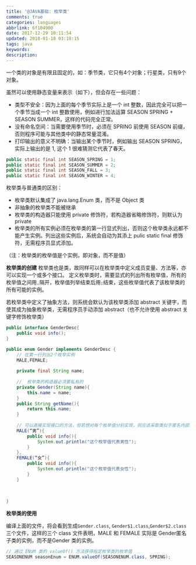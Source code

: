 ```yaml
---
title: '@JAVA基础: 枚举类'
comments: true
categories: languages
abbrlink: 6f104900
date: 2017-12-29 10:11:54
updated: 2018-01-18 03:18:15
tags: java
keywords:
description:
---
```



一个类的对象是有限且固定的，如：季节类，它只有4个对象；行星类，只有9个对象。

虽然可以使用静态变量来表示（如下），但会存在一些问题：

- 类型不安全：因为上面的每个季节实际上是一个 int 整数，因此完全可以把一个季节当成一个 int 整数使用，例如进行加法运算 SEASON SPRING + SEASON SUMMER，这样的代码完全正常。
- 没有命名空间：当需要使用季节时，必须在 SPRING 前使用 SEASON 前缀，否则程序可能与其他类中的静态常量混淆。
- 打印输出的意义不明确：当输出某个季节时，例如输出 SEASON SPRING，实际上输出的是 1, 这个 1 很难猜测它代表了春天。

```java
public static final int SEASON_SPRING = 1;
public static final int SEASON_SUMMER = 2;
public static final int SEASON_FALL = 3;
public static final int SEASON_WINTER = 4;
```

枚举类与普通类的区别：

- 枚举类默认集成了 java.lang.Enum 类，而不是 Object 类
- 非抽象的枚举类不能被继承
- 枚举类的构造器只能使用 private 修饰符，若构造器省略修饰符，则默认为 private
- 枚举类的所有实例必须在枚举类的第一行显式列出，否则这个枚举类永远都不能产生实例。列出这些实例后，系统会自动为其添上 pulic static final 修饰符，无需程序员显式添加。

（注：枚举类的枚举值是个实例，即对象，而不是值）

**枚举类的创建**
枚举类也是类，故同样可以在枚举类中定义成员变量、方法等，亦可以实现一个或多个接口。
定义枚举类时，需要显式的列出所有枚举值，所有的枚举值之间用`,`隔开，枚举值列举结束后用`;`结束，这些枚举值代表了该枚举类的所有可能的实例。

若枚举类中定义了抽象方法，则系统会默认为该枚举类添加 abstract 关键字，而使其成为抽象枚举类，无需程序员手动添加 abstract（也不允许使用 abstract 关键字修饰枚举类）

```java
public interface GenderDesc{
    public void info();
}

public enum Gender implements GenderDesc {
    // 在第一行列出2个枚举实例
    MALE,FEMALE;
    
    private final String name;
    
    //  枚举类的构造器必须要私有的
    private Gender(String name){
        this.name = name;
    }
    public String getName(){
        return this.name;
    }
    
    // 可以直接实现接口的方法，但若想对每个枚举值分别实现，则应该采取类似于匿名内部类的形式
    MALE(“男”){
        public void info(){
            System.out.println("这个枚举值代表男性");
        }
    },
    FEMALE(“女”){
        public void info(){
            System.out.println("这个枚举值代表女性");
        }
    }
    
    
    
}
```

**枚举类的使用**

编译上面的文件，将会看到生成`Gender.class`, `Gender$1.class`,`Gender$2.class`三个文件，这样的三个 class 文件表明，MALE 和 FEMALE 实际是 Gender匿名子类的实例，而不是Gender 类的实例。

```java
// 通过 ENUM 类的 valueOf() 方法获得指定枚举类的枚举值
SEASONENUM seasonEnum = ENUM.valueOf(SEASONENUM.class, SPRING);
```


